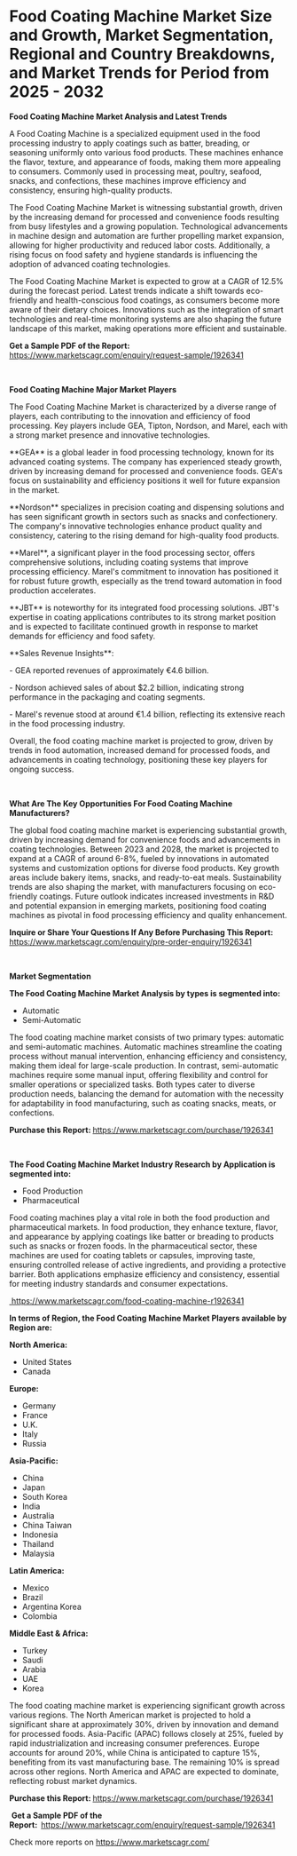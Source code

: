 <p><h1>Food Coating Machine Market Size and Growth, Market Segmentation, Regional and Country Breakdowns, and Market Trends for Period from 2025 -  2032</h1></p><p><strong>Food Coating Machine Market Analysis and Latest Trends</strong></p>
<p><p>A Food Coating Machine is a specialized equipment used in the food processing industry to apply coatings such as batter, breading, or seasoning uniformly onto various food products. These machines enhance the flavor, texture, and appearance of foods, making them more appealing to consumers. Commonly used in processing meat, poultry, seafood, snacks, and confections, these machines improve efficiency and consistency, ensuring high-quality products.</p><p>The Food Coating Machine Market is witnessing substantial growth, driven by the increasing demand for processed and convenience foods resulting from busy lifestyles and a growing population. Technological advancements in machine design and automation are further propelling market expansion, allowing for higher productivity and reduced labor costs. Additionally, a rising focus on food safety and hygiene standards is influencing the adoption of advanced coating technologies.</p><p>The Food Coating Machine Market is expected to grow at a CAGR of 12.5% during the forecast period. Latest trends indicate a shift towards eco-friendly and health-conscious food coatings, as consumers become more aware of their dietary choices. Innovations such as the integration of smart technologies and real-time monitoring systems are also shaping the future landscape of this market, making operations more efficient and sustainable.</p></p>
<p><strong>Get a Sample PDF of the Report:&nbsp;</strong> <a href="https://www.marketscagr.com/enquiry/request-sample/1926341?utm_campaign=3078&utm_medium=2&utm_source=Github&utm_content=ia&utm_term=28032025&utm_id=food-coating-machine">https://www.marketscagr.com/enquiry/request-sample/1926341</a></p>
<p>&nbsp;</p>
<p><strong>Food Coating Machine Major Market Players</strong></p>
<p><p>The Food Coating Machine Market is characterized by a diverse range of players, each contributing to the innovation and efficiency of food processing. Key players include GEA, Tipton, Nordson, and Marel, each with a strong market presence and innovative technologies.</p><p>**GEA** is a global leader in food processing technology, known for its advanced coating systems. The company has experienced steady growth, driven by increasing demand for processed and convenience foods. GEA's focus on sustainability and efficiency positions it well for future expansion in the market.</p><p>**Nordson** specializes in precision coating and dispensing solutions and has seen significant growth in sectors such as snacks and confectionery. The company's innovative technologies enhance product quality and consistency, catering to the rising demand for high-quality food products.</p><p>**Marel**, a significant player in the food processing sector, offers comprehensive solutions, including coating systems that improve processing efficiency. Marel's commitment to innovation has positioned it for robust future growth, especially as the trend toward automation in food production accelerates.</p><p>**JBT** is noteworthy for its integrated food processing solutions. JBT's expertise in coating applications contributes to its strong market position and is expected to facilitate continued growth in response to market demands for efficiency and food safety.</p><p>**Sales Revenue Insights**: </p><p>- GEA reported revenues of approximately €4.6 billion.</p><p>- Nordson achieved sales of about $2.2 billion, indicating strong performance in the packaging and coating segments.</p><p>- Marel's revenue stood at around €1.4 billion, reflecting its extensive reach in the food processing industry.</p><p>Overall, the food coating machine market is projected to grow, driven by trends in food automation, increased demand for processed foods, and advancements in coating technology, positioning these key players for ongoing success.</p></p>
<p>&nbsp;</p>
<p><strong>What Are The Key Opportunities For Food Coating Machine Manufacturers?</strong></p>
<p><p>The global food coating machine market is experiencing substantial growth, driven by increasing demand for convenience foods and advancements in coating technologies. Between 2023 and 2028, the market is projected to expand at a CAGR of around 6-8%, fueled by innovations in automated systems and customization options for diverse food products. Key growth areas include bakery items, snacks, and ready-to-eat meals. Sustainability trends are also shaping the market, with manufacturers focusing on eco-friendly coatings. Future outlook indicates increased investments in R&D and potential expansion in emerging markets, positioning food coating machines as pivotal in food processing efficiency and quality enhancement.</p></p>
<p><strong>Inquire or Share Your Questions If Any Before Purchasing This Report:</strong> <a href="https://www.marketscagr.com/enquiry/pre-order-enquiry/1926341?utm_campaign=3078&utm_medium=2&utm_source=Github&utm_content=ia&utm_term=28032025&utm_id=food-coating-machine">https://www.marketscagr.com/enquiry/pre-order-enquiry/1926341</a></p>
<p>&nbsp;</p>
<p><strong>Market Segmentation</strong></p>
<p><strong>The Food Coating Machine Market Analysis by types is segmented into:</strong></p>
<p><ul><li>Automatic</li><li>Semi-Automatic</li></ul></p>
<p><p>The food coating machine market consists of two primary types: automatic and semi-automatic machines. Automatic machines streamline the coating process without manual intervention, enhancing efficiency and consistency, making them ideal for large-scale production. In contrast, semi-automatic machines require some manual input, offering flexibility and control for smaller operations or specialized tasks. Both types cater to diverse production needs, balancing the demand for automation with the necessity for adaptability in food manufacturing, such as coating snacks, meats, or confections.</p></p>
<p><strong>Purchase this Report:&nbsp;</strong><a href="https://www.marketscagr.com/purchase/1926341?utm_campaign=3078&utm_medium=2&utm_source=Github&utm_content=ia&utm_term=28032025&utm_id=food-coating-machine">https://www.marketscagr.com/purchase/1926341</a></p>
<p>&nbsp;</p>
<p><strong>The Food Coating Machine Market Industry Research by Application is segmented into:</strong></p>
<p><ul><li>Food Production</li><li>Pharmaceutical</li></ul></p>
<p><p>Food coating machines play a vital role in both the food production and pharmaceutical markets. In food production, they enhance texture, flavor, and appearance by applying coatings like batter or breading to products such as snacks or frozen foods. In the pharmaceutical sector, these machines are used for coating tablets or capsules, improving taste, ensuring controlled release of active ingredients, and providing a protective barrier. Both applications emphasize efficiency and consistency, essential for meeting industry standards and consumer expectations.</p></p>
<p><a href="https://www.marketscagr.com/food-coating-machine-r1926341?utm_campaign=3078&utm_medium=2&utm_source=Github&utm_content=ia&utm_term=28032025&utm_id=food-coating-machine">&nbsp;https://www.marketscagr.com/food-coating-machine-r1926341</a></p>
<p><strong>In terms of Region, the Food Coating Machine Market Players available by Region are:</strong></p>
<p>
    <p> <strong> North America: </strong>
        <ul>
            <li>United States</li>
            <li>Canada</li>
        </ul>
        </p> 
    <p> <strong> Europe: </strong>
        <ul>
            <li>Germany</li>
            <li>France</li>
            <li>U.K.</li>
            <li>Italy</li>
            <li>Russia</li>
        </ul>
        </p> 
    <p> <strong> Asia-Pacific: </strong>
        <ul>
            <li>China</li>
            <li>Japan</li>
            <li>South Korea</li>
            <li>India</li>
            <li>Australia</li>
            <li>China Taiwan</li>
            <li>Indonesia</li>
            <li>Thailand</li>
            <li>Malaysia</li>
        </ul>
        </p> 
    <p> <strong> Latin America: </strong>
        <ul>
            <li>Mexico</li>
            <li>Brazil</li>
            <li>Argentina Korea</li>
            <li>Colombia</li>
        </ul>
        </p> 
    <p> <strong> Middle East & Africa: </strong>
        <ul>
            <li>Turkey</li>
            <li>Saudi</li>
            <li>Arabia</li>
            <li>UAE</li>
            <li>Korea</li>
        </ul>
    </p>
    </p>
<p><p>The food coating machine market is experiencing significant growth across various regions. The North American market is projected to hold a significant share at approximately 30%, driven by innovation and demand for processed foods. Asia-Pacific (APAC) follows closely at 25%, fueled by rapid industrialization and increasing consumer preferences. Europe accounts for around 20%, while China is anticipated to capture 15%, benefiting from its vast manufacturing base. The remaining 10% is spread across other regions. North America and APAC are expected to dominate, reflecting robust market dynamics.</p></p>
<p><strong>Purchase this Report: </strong><a href="https://www.marketscagr.com/purchase/1926341?utm_campaign=3078&utm_medium=2&utm_source=Github&utm_content=ia&utm_term=28032025&utm_id=food-coating-machine">https://www.marketscagr.com/purchase/1926341</a></p>
<p>&nbsp;<strong>Get a Sample PDF of the Report:&nbsp;&nbsp;</strong><a href="https://www.marketscagr.com/enquiry/request-sample/1926341?utm_campaign=3078&utm_medium=2&utm_source=Github&utm_content=ia&utm_term=28032025&utm_id=food-coating-machine">https://www.marketscagr.com/enquiry/request-sample/1926341</a></p>
<p><strong></strong></p>
<p>Check more reports on <a href="https://www.marketscagr.com/?utm_campaign=3078&utm_medium=2&utm_source=Github&utm_content=ia&utm_term=28032025&utm_id=food-coating-machine">https://www.marketscagr.com/</a></p>
